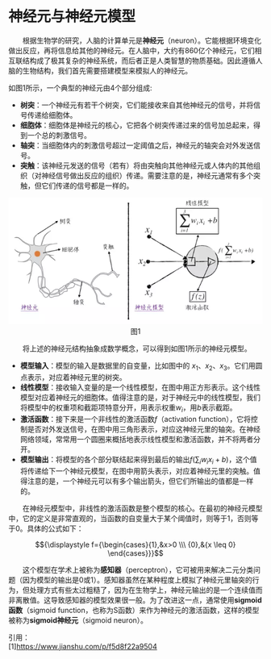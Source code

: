 # 神经元与神经元模型
&emsp;&emsp;根据生物学的研究，人脑的计算单元是**神经元**（neuron）。它能根据环境变化做出反应，再将信息给其他的神经元。在人脑中，大约有860亿个神经元，它们相互联结构成了极其复杂的神经系统，而后者正是人类智慧的物质基础。因此遵循人脑的生物结构，我们首先需要搭建模型来模拟人的神经元。

如图1所示，一个典型的神经元由4个部分组成:
- **树突**：一个神经元有若干个树突，它们能接收来自其他神经元的信号，并将信号传递给细胞体。
- **细胞体**：细胞体是神经元的核心，它把各个树突传递过来的信号加总起来，得到一个总的刺激信号。
- **轴突**：当细胞体内的刺激信号超过一定阈值之后，神经元的轴突会对外发送信号。
- **突触**：该神经元发送的信号（若有）将由突触向其他神经元或人体内的其他组织（对神经信号做出反应的组织）传递。需要注意的是，神经元通常有多个突触，但它们传递的信号都是一样的。

<div align=center>
	<img src="images/神经元与神经元模型.webp">
</div>
<div align=center>图1</div>

&emsp;&emsp;将上述的神经元结构抽象成数学概念，可以得到如图1所示的神经元模型。
- **模型输入**：模型的输入是数据里的自变量，比如图中的 $x_1$、$x_2$、$x_3$。它们用圆点表示，对应着神经元里的树突。
- **线性模型**：接收输入变量的是一个线性模型，在图中用正方形表示。这个线性模型对应着神经元的细胞体。值得注意的是，对于神经元中的线性模型，我们将模型中的权重项和截距项特意分开，用表示权重$w_i$，用$b$表示截距。
- **激活函数**：接下来是一个非线性的激活函数$f$（activation function），它将控制是否对外发送信号，在图中用三角形表示，对应这神经元里的轴突。在神经网络领域，常常用一个圆圈来概括地表示线性模型和激活函数，并不将两者分开。
- **模型输出**：将模型的各个部分联结起来得到最后的输出$f(\displaystyle \sum_i {{w_i}{x_i}+b})$，这个值将传递给下一个神经元模型，在图中用箭头表示，对应着神经元里的突触。值得注意的是，一个神经元可以有多个输出箭头，但它们所输出的值都是一样的。

&emsp;&emsp;在神经元模型中，非线性的激活函数是整个模型的核心。在最初的神经元模型中，它的定义是非常直观的，当函数的自变量大于某个阈值时，则等于1，否则等于0。具体的公式如下：

$${\displaystyle f={\begin{cases}{1},&x>0 \\\ {0},&{x \leq  0}  \end{cases}}}$$

&emsp;&emsp;这个模型在学术上被称为**感知器**（perceptron），它可被用来解决二元分类问题（因为模型的输出是0或1）。感知器虽然在某种程度上模拟了神经元里轴突的行为，但处理方式有些太过粗糙了，因为在生物学上，神经元输出的是一个连续值而非离散值。这导致感知器的模型效果很一般。为了改进这一点，通常使用**sigmoid函数**（sigmoid function，也称为S函数）来作为神经元的激活函数，这样的模型被称为**sigmoid神经元**（sigmoid neuron）。

引用：\
[1]https://www.jianshu.com/p/f5d8f22a9504
